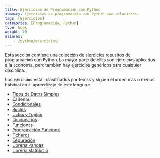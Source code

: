 ```yaml
---
title: Ejercicios de Programación con Python
summary: Ejercicios de programación con Python con soluciones.
tags: [Ejercicios]
categories: [Programación, Python]
type: book
weight: 20
aliases:
    - /python/ejercicios/
---
```


Esta sección contiene una colección de ejercicios resueltos de programación con Python.
La mayor parte de ellos son ejercicios aplicados a la economía, pero también hay ejercicios genéricos para cualquier disciplina.

Los ejercicios están clasificados por temas y siguen el orden más o menos habitual en el aprendizaje de este lenguaje.

- [Tipos de Datos Simples](tipos-datos.md)
- [Cadenas](cadenas.md)
- [Condicionales](condicionales.md)
- [Bucles](bucles.md)
- [Listas y Tuplas](listas-tuplas.md)
- [Diccionarios](diccionarios.md)
- [Funciones](funciones.md)
- [Programación Funcional](programacion-funcional.md)
- [Ficheros](ficheros.md)
- [Depuración](depuracion.md)
- [Librería Pandas](pandas.md)
- [Librería Matplotlib](matplotlib.md)

